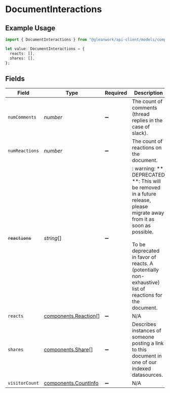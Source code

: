 # DocumentInteractions

## Example Usage

```typescript
import { DocumentInteractions } from "@gleanwork/api-client/models/components";

let value: DocumentInteractions = {
  reacts: [],
  shares: [],
};
```

## Fields

| Field                                                                                                                                                                                                                            | Type                                                                                                                                                                                                                             | Required                                                                                                                                                                                                                         | Description                                                                                                                                                                                                                      |
| -------------------------------------------------------------------------------------------------------------------------------------------------------------------------------------------------------------------------------- | -------------------------------------------------------------------------------------------------------------------------------------------------------------------------------------------------------------------------------- | -------------------------------------------------------------------------------------------------------------------------------------------------------------------------------------------------------------------------------- | -------------------------------------------------------------------------------------------------------------------------------------------------------------------------------------------------------------------------------- |
| `numComments`                                                                                                                                                                                                                    | *number*                                                                                                                                                                                                                         | :heavy_minus_sign:                                                                                                                                                                                                               | The count of comments (thread replies in the case of slack).                                                                                                                                                                     |
| `numReactions`                                                                                                                                                                                                                   | *number*                                                                                                                                                                                                                         | :heavy_minus_sign:                                                                                                                                                                                                               | The count of reactions on the document.                                                                                                                                                                                          |
| ~~`reactions`~~                                                                                                                                                                                                                  | *string*[]                                                                                                                                                                                                                       | :heavy_minus_sign:                                                                                                                                                                                                               | : warning: ** DEPRECATED **: This will be removed in a future release, please migrate away from it as soon as possible.<br/><br/>To be deprecated in favor of reacts. A (potentially non-exhaustive) list of reactions for the document. |
| `reacts`                                                                                                                                                                                                                         | [components.Reaction](../../models/components/reaction.md)[]                                                                                                                                                                     | :heavy_minus_sign:                                                                                                                                                                                                               | N/A                                                                                                                                                                                                                              |
| `shares`                                                                                                                                                                                                                         | [components.Share](../../models/components/share.md)[]                                                                                                                                                                           | :heavy_minus_sign:                                                                                                                                                                                                               | Describes instances of someone posting a link to this document in one of our indexed datasources.                                                                                                                                |
| `visitorCount`                                                                                                                                                                                                                   | [components.CountInfo](../../models/components/countinfo.md)                                                                                                                                                                     | :heavy_minus_sign:                                                                                                                                                                                                               | N/A                                                                                                                                                                                                                              |